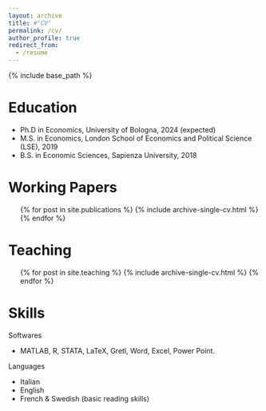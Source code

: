 ```yaml
---
layout: archive
title: #"CV"
permalink: /cv/
author_profile: true
redirect_from:
  - /resume
---
```


{% include base_path %}

Education
======
* Ph.D in Economics, University of Bologna, 2024 (expected)
* M.S. in Economics, London School of Economics and Political Science (LSE), 2019
* B.S. in Economic Sciences, Sapienza University, 2018


Working Papers
======
  <ul>{% for post in site.publications %}
    {% include archive-single-cv.html %}
  {% endfor %}</ul>
  
  
Teaching
======

   <ul>{% for post in site.teaching %}
   {% include archive-single-cv.html %}
   {% endfor %}</ul>
  
  
Skills
======
Softwares
* MATLAB, R, STATA, LaTeX, Gretl, Word, Excel, Power Point.

Languages
 *	Italian 
 *  English 
 *  French & Swedish (basic reading skills)


